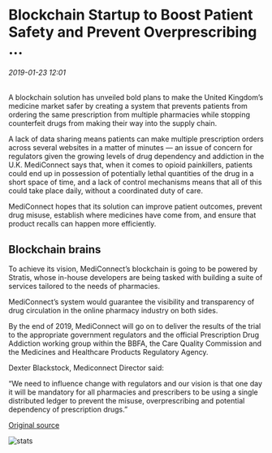# Blockchain Startup to Boost Patient Safety and Prevent Overprescribing ...

###### 2019-01-23 12:01

A blockchain solution has unveiled bold plans to make the United Kingdom’s medicine market safer by creating a system that prevents patients from ordering the same prescription from multiple pharmacies while stopping counterfeit drugs from making their way into the supply chain.

A lack of data sharing means patients can make multiple prescription orders across several websites in a matter of minutes — an issue of concern for regulators given the growing levels of drug dependency and addiction in the U.K. MediConnect says that, when it comes to opioid painkillers, patients could end up in possession of potentially lethal quantities of the drug in a short space of time, and a lack of control mechanisms means that all of this could take place daily, without a coordinated duty of care.

MediConnect hopes that its solution can improve patient outcomes, prevent drug misuse, establish where medicines have come from, and ensure that product recalls can happen more efficiently.

## Blockchain brains

To achieve its vision, MediConnect’s blockchain is going to be powered by Stratis, whose in-house developers are being tasked with building a suite of services tailored to the needs of pharmacies.

MediConnect’s system would guarantee the visibility and transparency of drug circulation in the online pharmacy industry on both sides.

By the end of 2019, MediConnect will go on to deliver the results of the trial to the appropriate government regulators and the official Prescription Drug Addiction working group within the BBFA, the Care Quality Commission and the Medicines and Healthcare Products Regulatory Agency.

Dexter Blackstock, Mediconnect Director said:

“We need to influence change with regulators and our vision is that one day it will be mandatory for all pharmacies and prescribers to be using a single distributed ledger to prevent the misuse, overprescribing and potential dependency of prescription drugs.”

[Original source](https://cointelegraph.com/news/blockchain-startup-to-boost-patient-safety-and-prevent-overprescribing)

![stats](https://c.statcounter.com/11760860/0/a89fa40b/1/ "stats")
